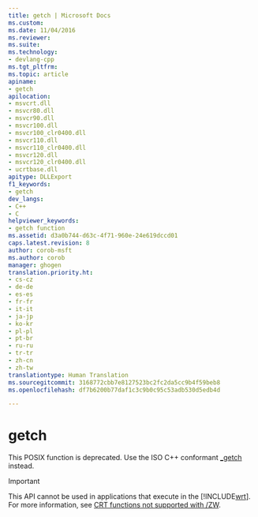 ```yaml
---
title: getch | Microsoft Docs
ms.custom: 
ms.date: 11/04/2016
ms.reviewer: 
ms.suite: 
ms.technology:
- devlang-cpp
ms.tgt_pltfrm: 
ms.topic: article
apiname:
- getch
apilocation:
- msvcrt.dll
- msvcr80.dll
- msvcr90.dll
- msvcr100.dll
- msvcr100_clr0400.dll
- msvcr110.dll
- msvcr110_clr0400.dll
- msvcr120.dll
- msvcr120_clr0400.dll
- ucrtbase.dll
apitype: DLLExport
f1_keywords:
- getch
dev_langs:
- C++
- C
helpviewer_keywords:
- getch function
ms.assetid: d3a0b744-d63c-4f71-960e-24e619dccd01
caps.latest.revision: 8
author: corob-msft
ms.author: corob
manager: ghogen
translation.priority.ht:
- cs-cz
- de-de
- es-es
- fr-fr
- it-it
- ja-jp
- ko-kr
- pl-pl
- pt-br
- ru-ru
- tr-tr
- zh-cn
- zh-tw
translationtype: Human Translation
ms.sourcegitcommit: 3168772cbb7e8127523bc2fc2da5cc9b4f59beb8
ms.openlocfilehash: df7b6200b77daf1c3c9b0c95c53adb530d5edb4d

---
```

# getch
This POSIX function is deprecated. Use the ISO C++ conformant [_getch](../../c-runtime-library/reference/getch-getwch.md) instead.  
  
> [!IMPORTANT]
>  This API cannot be used in applications that execute in the [!INCLUDE[wrt](../../atl/reference/includes/wrt_md.md)]. For more information, see [CRT functions not supported with /ZW](http://msdn.microsoft.com/library/windows/apps/jj606124.aspx).


<!--HONumber=Jan17_HO1-->


